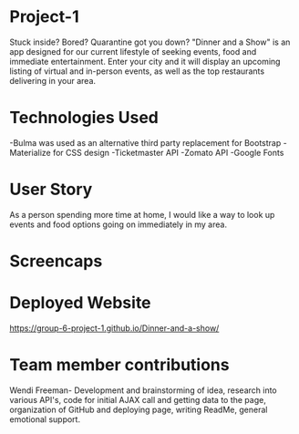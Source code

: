 # Project-1
Stuck inside? Bored? Quarantine got you down? 
"Dinner and a Show" is an app designed for our current lifestyle of seeking events, food and immediate entertainment. Enter your city and it will display an upcoming listing of virtual and in-person events, as well as the top restaurants delivering in your area. 

# Technologies Used
-Bulma was used as an alternative third party replacement for Bootstrap
-Materialize for CSS design
-Ticketmaster API
-Zomato API
-Google Fonts


# User Story 
As a person spending more time at home, I would like a way to look up events and food options going on immediately in my area.

# Screencaps

# Deployed Website
https://group-6-project-1.github.io/Dinner-and-a-show/

# Team member contributions

Wendi Freeman- 
Development and brainstorming of idea, research into various API's, code for initial AJAX call and getting data to the page, organization of GitHub and deploying page, writing ReadMe, general emotional support. 